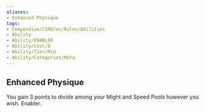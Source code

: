 ```yaml
---
aliases:
- Enhanced Physique
tags:
- Compendium/CSRD/en/Rules/Abilities
- Ability
- Ability/ENABLER
- Ability/Cost/0
- Ability/Tier/Mid
- Ability/Categories/Meta
---
```


  
## Enhanced Physique  
You gain 3 points to divide among your Might and Speed Pools however you wish. Enabler.